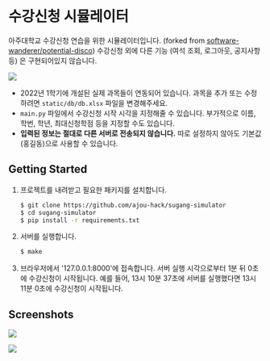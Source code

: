 # 수강신청 시뮬레이터

아주대학교 수강신청 연습을 위한 시뮬레이터입니다. (forked from [software-wanderer/potential-disco](https://github.com/software-wanderer/potential-disco)) 수강신청 외에 다른 기능 (여석 조회, 로그아웃, 공지사항 등) 은 구현되어있지 않습니다.

![](https://user-images.githubusercontent.com/6410412/218300888-2907ce24-6427-40eb-9063-97883080e9ce.png)

* 2022년 1학기에 개설된 실제 과목들이 연동되어 있습니다. 과목을 추가 또는 수정하려면 `static/db/db.xlsx` 파일을 변경해주세요.
* `main.py` 파일에서 수강신청 시작 시각을 지정해줄 수 있습니다. 부가적으로 이름, 학번, 학년, 최대신청학점 등을 지정할 수도 있습니다.
* **입력된 정보는 절대로 다른 서버로 전송되지 않습니다.** 따로 설정하지 않아도 기본값(홍길동)으로 사용할 수 있습니다.

## Getting Started

1. 프로젝트를 내려받고 필요한 패키지를 설치합니다.
   ```sh
   $ git clone https://github.com/ajou-hack/sugang-simulator
   $ cd sugang-simulator
   $ pip install -r requirements.txt
   ```
2. 서버를 실행합니다.
   ```sh
   $ make
   ```
3. 브라우저에서 '127.0.0.1:8000'에 접속합니다. 서버 실행 시각으로부터 1분 뒤 0초에 수강신청이 시작됩니다. 예를 들어, 13시 10분 37초에 서버를 실행했다면 13시 11분 0초에 수강신청이 시작됩니다.

## Screenshots

![](https://user-images.githubusercontent.com/6410412/218300879-9567bf3e-4895-456d-8629-ed6dd89336d6.png)

![](https://user-images.githubusercontent.com/6410412/218300921-e1b6b251-c676-4661-a3c0-10150693412d.png)
